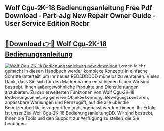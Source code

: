 ## Wolf Cgu-2K-18 Bedienungsanleitung Free Pdf Download - Part-aJg New Repair Owner Guide - User Service Edition Roobr

# <h2><a href="http://df0mqe.blite.top/?on=Wolf+Cgu-2K-18+Bedienungsanleitung">🔗Download 👉🔴 Wolf Cgu-2K-18 Bedienungsanleitung</a></h2>

[![Wolf Cgu-2K-18 Bedienungsanleitung new download](https://i.imgur.com/lujVjoI.png)](http://df0mqe.blite.top/?on=Wolf+Cgu-2K-18+Bedienungsanleitung)
Lernen leicht gemacht In diesem Handbuch werden komplexe Konzepte in einfache Schritte unterteilt, um Ihr neues REDDDDDDD mühelos zu verstehen. Vielen Dank, dass Sie sich für den Markennamen entschieden haben Wir sind bestrebt, Ihnen außergewöhnliche Produkte und Dienstleistungen anzubieten. Zu den erweiterten Funktionen von Wolf Cgu-2K-18 Bedienungsanleitung gehören Objekterkennung, Bewegungssensoren, anpassbare Warnungen und Fernzugriff, auf die alle über die Benutzeroberfläche zugegriffen und angepasst werden können. Ihr Erfolg ist unser Ziel Wolf Cgu-2K-18 BedienungsanleitungDD. Wir sind bestrebt, Ihnen die Tools und den Support zur Verfügung zu stellen, die Sie benötigen.
